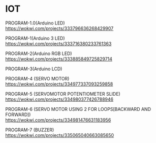 # IOT

PROGRAM-1.0(Arduino LED)<br>
https://wokwi.com/projects/333796636268429907

PROGRAM-1(Arduino 3 LED)<br>
https://wokwi.com/projects/333716380233761363

PROGRAM-2(Arduino RGB LED)<br>
https://wokwi.com/projects/333885849725829714

PROGRAM-3(Arduino LCD)<br>



PROGRAM-4 (SERVO MOTOR)<br>
https://wokwi.com/projects/334977337093259858

PROGRAM-5 (SERVOMOTOR POTENTIOMETER SLIDE)<br>
https://wokwi.com/projects/334980377426788946

PROGRAM-6 (SERVO MOTOR USING 2 FOR LOOPS[BACKWARD AND FORWARD])<BR>
 https://wokwi.com/projects/334981476631183956

 PROGRAM-7 (BUZZER)<br>
 https://wokwi.com/projects/335065040663085650
 
 
 
